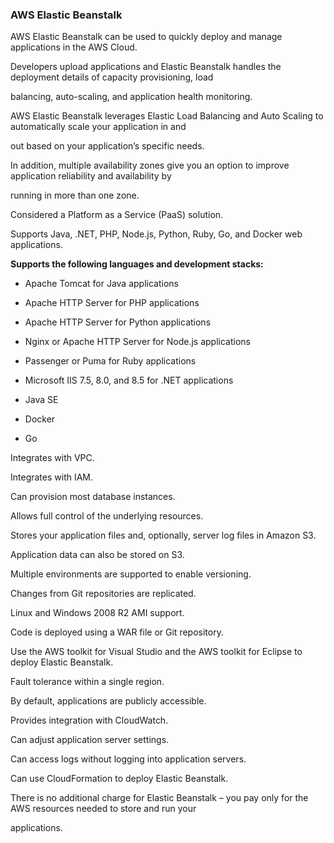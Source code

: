 ### AWS Elastic Beanstalk


AWS Elastic Beanstalk can be used to quickly deploy and manage applications in the AWS Cloud.


Developers upload applications and Elastic Beanstalk handles the deployment details of capacity provisioning, load

balancing, auto-scaling, and application health monitoring.


AWS Elastic Beanstalk leverages Elastic Load Balancing and Auto Scaling to automatically scale your application in and

out based on your application’s specific needs.


In addition, multiple availability zones give you an option to improve application reliability and availability by

running in more than one zone.


Considered a Platform as a Service (PaaS) solution.


Supports Java, .NET, PHP, Node.js, Python, Ruby, Go, and Docker web applications.


**Supports the following languages and development stacks:**


- Apache Tomcat for Java applications

- Apache HTTP Server for PHP applications

- Apache HTTP Server for Python applications

- Nginx or Apache HTTP Server for Node.js applications

- Passenger or Puma for Ruby applications

- Microsoft IIS 7.5, 8.0, and 8.5 for .NET applications

- Java SE

- Docker

- Go


Integrates with VPC.


Integrates with IAM.


Can provision most database instances.


Allows full control of the underlying resources.


Stores your application files and, optionally, server log files in Amazon S3.


Application data can also be stored on S3.


Multiple environments are supported to enable versioning.


Changes from Git repositories are replicated.


Linux and Windows 2008 R2 AMI support.


Code is deployed using a WAR file or Git repository.


Use the AWS toolkit for Visual Studio and the AWS toolkit for Eclipse to deploy Elastic Beanstalk.


Fault tolerance within a single region.


By default, applications are publicly accessible.


Provides integration with CloudWatch.


Can adjust application server settings.


Can access logs without logging into application servers.


Can use CloudFormation to deploy Elastic Beanstalk.


There is no additional charge for Elastic Beanstalk – you pay only for the AWS resources needed to store and run your

applications.

